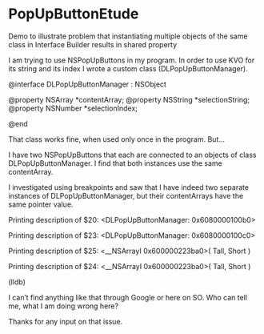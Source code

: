 PopUpButtonEtude
================

Demo to illustrate problem that instantiating multiple objects of the same class 
in Interface Builder results in shared property

I am trying to use NSPopUpButtons in my program. 
In order to use KVO for its string and its index I wrote a custom class (DLPopUpButtonManager).

@interface DLPopUpButtonManager : NSObject

@property NSArray  *contentArray;
@property NSString *selectionString;
@property NSNumber *selectionIndex;

@end

That class works fine, when used only once in the program. But…

I have two NSPopUpButtons that each are connected to an objects of class DLPopUpButtonManager. 
I find that both instances use the same contentArray.

I investigated using breakpoints and saw that I have indeed two separate instances of  DLPopUpButtonManager, 
but their contentArrays have the same pointer value.


Printing description of $20:
<DLPopUpButtonManager: 0x6080000100b0>

Printing description of $23:
<DLPopUpButtonManager: 0x6080000100c0>

Printing description of $25:
<__NSArrayI 0x600000223ba0>(
Tall,
Short
)

Printing description of $24:
<__NSArrayI 0x600000223ba0>(
Tall,
Short
)

(lldb) 

I can’t find anything like that through Google or here on SO. Who can tell me, what I am doing wrong here?

Thanks for any input on that issue.
